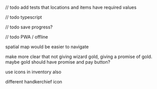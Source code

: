 // todo add tests that locations and items have required values

// todo typescript

// todo save progress?

// todo PWA / offline

spatial map would be easier to navigate




make more clear that not giving wizard gold, giving a promise of gold. maybe gold should have promise and pay button?


use icons in inventory also

different handkerchief icon